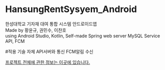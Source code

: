 # HansungRentSysyem_Android
한성대학교 기자재 대여 통합 시스템 안드로이드앱  
Made by 황윤규, 권민수, 이찬호  
using Android Studio, Kotlin, Self-made Spring web server MySQL Service API, FCM

#적용 기술
자체 API서버와 통신
FCM알림 수신

[프로젝트 전체에 관한 정보는 이곳에 있습니다.](https://dequista.tistory.com/33)
